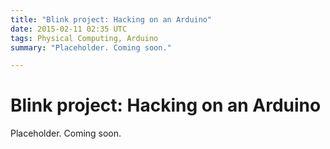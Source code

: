 ```yaml
---
title: "Blink project: Hacking on an Arduino"
date: 2015-02-11 02:35 UTC
tags: Physical Computing, Arduino
summary: "Placeholder. Coming soon."

---
```


# Blink project: Hacking on an Arduino

Placeholder. Coming soon.

